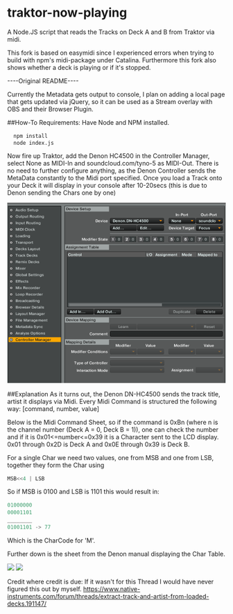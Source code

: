 # traktor-now-playing
A Node.JS script that reads the Tracks on Deck A and B from Traktor via midi.

This fork is based on easymidi since I experienced errors when trying to build with npm's midi-package under Catalina.
Furthermore this fork also shows whether a deck is playing or if it's stopped.

----Original README----

Currently the Metadata gets output to console, I plan on adding a local page that gets updated via jQuery,
so it can be used as a Stream overlay with OBS and their Browser Plugin.

##How-To
Requirements: Have Node and NPM installed.

```shell
  npm install
  node index.js
```
Now fire up Traktor, add the Denon HC4500 in the Controller Manager, select None as MIDI-In and soundcloud.com/tyno-5 as MIDI-Out.
There is no need to further configure anything, as the Denon Controller sends the MetaData constantly to the Midi port specified.
Once you load a Track onto your Deck it will display in your console after 10-20secs (this is due to Denon sending the Chars one by one)

<img src="readme-img/traktor_setup.jpg?raw=true"/>

##Explanation
As it turns out, the Denon DN-HC4500 sends the track title, artist it displays via Midi. 
Every Midi Command is structured the following way: [command, number, value]

Below is the Midi Command Sheet, so if the command is 0xBn (where n is the channel number (Deck A = 0, Deck B = 1)), one can check the number and if it is 0x01<=number<=0x39 it is a Character sent to the LCD display. 0x01 through 0x2D is Deck A and 0x0E through 0x39 is Deck B.

For a single Char we need two values, one from MSB and one from LSB, together they form the Char using 
```javascript
MSB<<4 | LSB
```
So if MSB is 0100 and LSB is 1101 this would result in:
```javascript
01000000
00001101
________
01001101 -> 77
````

Which is the CharCode for 'M'.

Further down is the sheet from the Denon manual displaying the Char Table.

<img src="readme-img/denon_midi_commands.jpg?raw=true"/>
<img src="readme-img/denon_chars.jpg?raw=true"/>


Credit where credit is due:
If it wasn't for this Thread I would have never figured this out by myself. 
https://www.native-instruments.com/forum/threads/extract-track-and-artist-from-loaded-decks.191147/
